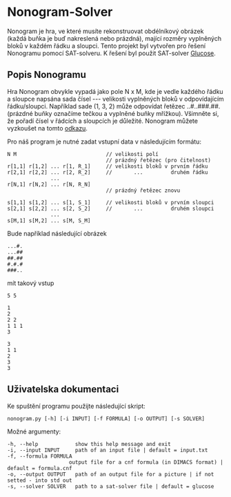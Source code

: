 # Nonogram-Solver

Nonogram je hra, ve které musíte rekonstruovat obdélníkový obrázek (každá buňka je buď nakreslená nebo prázdná), mající rozměry vyplněných bloků v každém řádku a sloupci. Tento projekt byl vytvořen pro řešení Nonogramu pomocí SAT-solveru. K řešení byl použit SAT-solver [Glucose](https://github.com/audemard/glucose).

## Popis Nonogramu

Hra Nonogram obvykle vypadá jako pole N x M, kde je vedle každého řádku a sloupce napsána sada čísel --- velikosti vyplněných bloků v odpovídajícím řádku/sloupci. Například sade (1, 3, 2) může odpovídat řetězec ..#..###.##. (prázdné buňky označíme tečkou a vyplněné buňky mřížkou). Všimněte si, že pořadí čísel v řádcích a sloupcích je důležité. Nonogram můžete vyzkoušet na tomto [odkazu](https://www.goobix.com/games/nonograms/).

Pro náš program je nutné zadat vstupní data v následujícím formátu:

```
N M                             // velikosti polí
                                // prázdný řetězec (pro čitelnost)
r[1,1] r[1,2] ... r[1, R_1]     // velikosti bloků v prvním řádku
r[2,1] r[2,2] ... r[2, R_2]     //       ...         druhém řádku
              ...
r[N,1] r[N,2] ... r[N, R_N]   
                                // prázdný řetězec znovu

s[1,1] s[1,2] ... s[1, S_1]     // velikosti bloků v prvním sloupci
s[2,1] s[2,2] ... s[2, S_2]     //       ...         druhém sloupci
              ...
s[M,1] s[M,2] ... s[M, S_M]  

```

Bude například následující obrázek

```
...#.
...##
##.##
#.#.#
###..
```

mít takový vstup

```
5 5

1
2
2 2
1 1 1
3

3
1 1
2
3
3
```

## Uživatelska dokumentaci

Ke spuštění programu použijte následující skript:

```
nonogram.py [-h] [-i INPUT] [-f FORMULA] [-o OUTPUT] [-s SOLVER]
```
Možné argumenty:

```
-h, --help            show this help message and exit
-i, --input INPUT     path of an input file | default = input.txt
-f, --formula FORMULA
                    output file for a cnf formula (in DIMACS format) | default = formula.cnf
-o, --output OUTPUT   path of an output file for a picture | if not setted - into std out
-s, --solver SOLVER   path to a sat-solver file | default = glucose
```